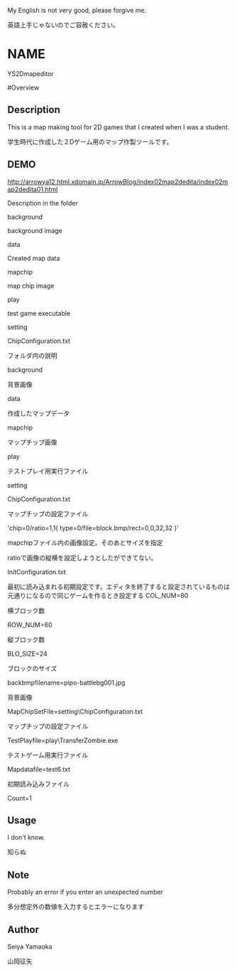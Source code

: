 My English is not very good, please forgive me.

英語上手じゃないのでご容赦ください。

NAME
====
YS2Dmapeditor

#Overview

## Description
This is a map making tool for 2D games that I created when I was a student.

学生時代に作成した２Dゲーム用のマップ作製ツールです。

## DEMO
http://arrowya12.html.xdomain.jp/ArrowBlog/index02map2dedita/index02map2dedita01.html

Description in the folder

background

background image

data

Created map data

mapchip

map chip image

play

test game executable

setting

ChipConfiguration.txt


フォルダ内の説明

background

背景画像

data

作成したマップデータ

mapchip

マップチップ画像

play

テストプレイ用実行ファイル

setting

ChipConfiguration.txt

マップチップの設定ファイル

'chip=0/ratio=1,1{
type=0/file=block.bmp/rect=0,0,32,32
}'

mapchipファイル内の画像設定。そのあとサイズを指定

ratioで画像の縦横を設定しようとしたができてない。

InitConfiguration.txt

最初に読み込まれる初期設定です。エディタを終了すると設定されているものは元通りになるので同じゲームを作るとき設定する
COL_NUM=80

横ブロック数

ROW_NUM=60

縦ブロック数

BLO_SIZE=24

ブロックのサイズ

backbmpfilename=pipo-battlebg001.jpg

背景画像

MapChipSetFile=setting\ChipConfiguration.txt

マップチップの設定ファイル

TestPlayfile=play\TransferZombie.exe

テストゲーム用実行ファイル

Mapdatafile=test6.txt

初期読み込みファイル

Count=1


## Usage
I don't know.

知らぬ

## Note
Probably an error if you enter an unexpected number

多分想定外の数値を入力するとエラーになります

## Author
Seiya Yamaoka

山岡征矢

